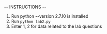 -- INSTRUCTIONS --
1. Run python --version 2.7.10 is installed
2. Run `python lab2.py`
3. Enter 1, 2 for data related to the lab questions